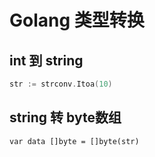 # Golang 类型转换

## int 到 string

```go
str := strconv.Itoa(10)
```



## string 转 byte数组

```
var data []byte = []byte(str)
```

